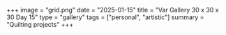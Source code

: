 +++
image = "grid.png"
date = "2025-01-15"
title = "Var Gallery 30 x 30 x 30 Day 15"
type = "gallery"
tags = ["personal", "artistic"]
summary = "Quilting projects"
+++
